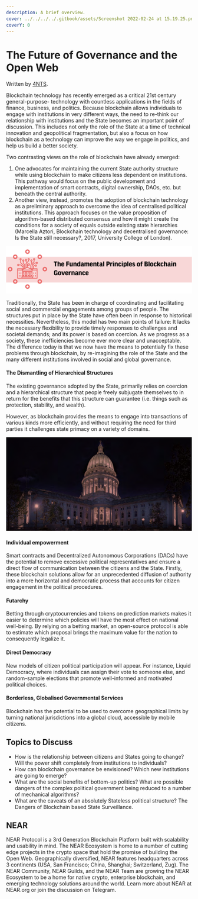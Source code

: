 ```yaml
---
description: A brief overview.
cover: ../../../../.gitbook/assets/Screenshot 2022-02-24 at 15.19.25.png
coverY: 0
---
```


# The Future of Governance and the Open Web

Written by [4NTS](https://nearguilds.com/documentation/).&#x20;

Blockchain technology has recently emerged as a critical 21st century general-purpose- technology with countless applications in the fields of finance, business, and politics. Because blockchain allows individuals to engage with institutions in very different ways, the need to re-think our relationship with institutions and the State becomes an important point of discussion. This includes not only the role of the State at a time of technical innovation and geopolitical fragmentation, but also a focus on how blockchain as a technology can improve the way we engage in politics, and help us build a better society.&#x20;

Two contrasting views on the role of blockchain have already emerged:&#x20;

1. One advocates for maintaining the current State authority structure while using blockchain to make citizens less dependent on institutions. This pathway would focus on the public development and implementation of smart contracts, digital ownership, DAOs, etc. but beneath the central authority.
2. Another view, instead, promotes the adoption of blockchain technology as a preliminary approach to overcome the idea of centralised political institutions. This approach focuses on the value proposition of algorithm-based distributed consensus and how it might create the conditions for a society of equals outside existing state hierarchies (Marcella Aztori, Blockchain technology and decentralised governance: Is the State still necessary?, 2017, University College of London).

![](<../../../../.gitbook/assets/Screenshot 2022-02-24 at 15.20.20.png>)

Traditionally, the State has been in charge of coordinating and facilitating social and commercial engagements among groups of people. The structures put in place by the State have often been in response to historical necessities. Nevertheless, this model has two main points of failure: It lacks the necessary flexibility to provide timely responses to challenges and societal demands; and its power is based on coercion. As we progress as a society, these inefficiencies become ever more clear and unacceptable. The difference today is that we now have the means to potentially fix these problems through blockchain, by re-imagining the role of the State and the many different institutions involved in social and global governance.

#### The Dismantling of Hierarchical Structures

The existing governance adopted by the State, primarily relies on coercion and a hierarchical structure that people freely subjugate themselves to in return for the benefits that this structure can guarantee (i.e. things such as protection, stability, and wealth).

However, as blockchain provides the means to engage into transactions of various kinds more efficiently, and without requiring the need for third parties it challenges state primacy on a variety of domains.

![](<../../../../.gitbook/assets/Screenshot 2022-02-24 at 15.20.29.png>)

#### Individual empowerment

Smart contracts and Decentralized Autonomous Corporations (DACs) have the potential to remove excessive political representatives and ensure a direct flow of communication between the citizens and the State. Firstly, these blockchain solutions allow for an unprecedented diffusion of authority into a more horizontal and democratic process that accounts for citizen engagement in the political procedures.

#### Futarchy

Betting through cryptocurrencies and tokens on prediction markets makes it easier to determine which policies will have the most effect on national well-being. By relying on a betting market, an open-source protocol is able to estimate which proposal brings the maximum value for the nation to consequently legalize it.

#### Direct Democracy

New models of citizen political participation will appear. For instance, Liquid Democracy, where individuals can assign their vote to someone else, and random-sample elections that promote well-informed and motivated political choices.

#### Borderless, Globalised Governmental Services

Blockchain has the potential to be used to overcome geographical limits by turning national jurisdictions into a global cloud, accessible by mobile citizens.

## Topics to Discuss

* How is the relationship between citizens and States going to change? Will the power shift completely from institutions to individuals?
* How can blockchain governance be envisioned? Which new institutions are going to emerge?
* What are the social benefits of bottom-up politics? What are possible dangers of the complex political government being reduced to a number of mechanical algorithms?
* What are the caveats of an absolutely Stateless political structure? The Dangers of Blockchain based State Surveillance.

## NEAR

NEAR Protocol is a 3rd Generation Blockchain Platform built with scalability and usability in mind. The NEAR Ecosystem is home to a number of cutting edge projects in the crypto space that hold the promise of building the Open Web. Geographically diversified, NEAR features headquarters across 3 continents (USA, San Francisco; China, Shanghai; Switzerland, Zug). The NEAR Community, NEAR Guilds, and the NEAR Team are growing the NEAR Ecosystem to be a home for native crypto, enterprise blockchain, and emerging technology solutions around the world. Learn more about NEAR at NEAR.org or join the discussion on Telegram.
